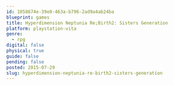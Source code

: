 ```yaml
---
id: 1058674e-39e0-463a-b796-2ad9a4ab24ba
blueprint: games
title: Hyperdimension Neptunia Re;Birth2: Sisters Generation
platform: playstation-vita
genre:
  - rpg
digital: false
physical: true
guide: false
pending: false
posted: 2015-07-29
slug: hyperdimension-neptunia-re-birth2-sisters-generation
---
```

